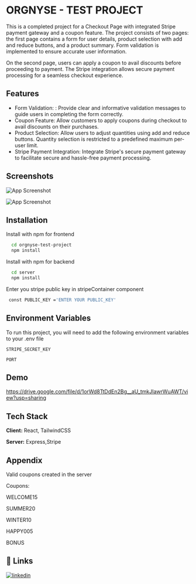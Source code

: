 
# ORGNYSE - TEST PROJECT

This is a completed project for a Checkout Page with integrated Stripe payment gateway and a coupon feature. The project consists of two pages: the first page contains a form for user details, product selection with add and reduce buttons, and a product summary. Form validation is implemented to ensure accurate user information.

On the second page, users can apply a coupon to avail discounts before proceeding to payment. The Stripe integration allows secure payment processing for a seamless checkout experience.
## Features

- Form Validation: : Provide clear and informative validation messages to guide users in completing the form correctly.
- Coupon Feature: Allow customers to apply coupons during checkout to avail discounts on their purchases.
- Product Selection: Allow users to adjust quantities using add and reduce buttons. Quantity selection is restricted to a predefined maximum per-user limit.
- Stripe Payment Integration: Integrate Stripe's secure payment gateway to facilitate secure and hassle-free payment processing.


## Screenshots

![App Screenshot](https://imgtr.ee/images/2023/07/24/de2c29ca3c5f52ec36e625df212b33d7.png)


![App Screenshot](https://imgtr.ee/images/2023/07/24/601b79e5b794ed34ea6d25e79e28b302.png)








## Installation

    
Install  with npm
for frontend
```bash
  cd orgnyse-test-project
  npm install 
```
Install  with npm
for backend
```bash
  cd server
  npm install 
```

Enter you stripe public key in stripeContainer component
```bash
 const PUBLIC_KEY ='ENTER YOUR PUBLIC_KEY'
```
## Environment Variables

To run this project, you will need to add the following environment variables to your .env file

`STRIPE_SECRET_KEY`

`PORT`


## Demo

https://drive.google.com/file/d/1orWd8TtDdEn2Bg__aU_tmkJIawrWuAWT/view?usp=sharing

## Tech Stack

**Client:** React, TailwindCSS

**Server:**  Express,Stripe


## Appendix

Valid coupons created in the server

Coupons:

WELCOME15

SUMMER20

WINTER10

HAPPY005

BONUS
## 🔗 Links


[![linkedin](https://img.shields.io/badge/linkedin-0A66C2?style=for-the-badge&logo=linkedin&logoColor=white)](https://www.linkedin.com/in/akhil-s-poovathinkal-2a4a6922b/)


